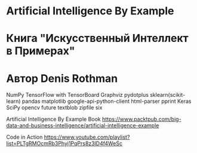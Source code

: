 # Artificial Intelligence By Example

# Книга "Искусственный Интеллект в Примерах" 
# Автор Denis Rothman

NumPy TensorFlow with TensorBoard Graphviz pydotplus sklearn(scikit-learn) pandas matplotlib google-api-python-client html-parser pprint Keras SciPy opencv future textblob zipfile six

Artificial Intelligence By Example Book 
https://www.packtpub.com/big-data-and-business-intelligence/artificial-intelligence-example

Code in Action 
https://www.youtube.com/playlist?list=PLTgRMOcmRb3Phyj1PqPrs8z3lD4f4WeSc
